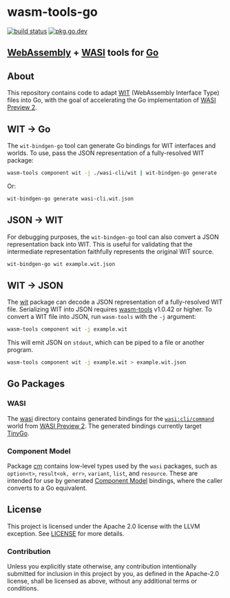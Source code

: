 # wasm-tools-go

[![build status](https://img.shields.io/github/actions/workflow/status/ydnar/wasm-tools-go/test.yaml?branch=main)](https://github.com/ydnar/wasm-tools-go/actions)
[![pkg.go.dev](https://img.shields.io/badge/docs-pkg.go.dev-blue.svg)](https://pkg.go.dev/github.com/ydnar/wasm-tools-go)

## [WebAssembly](https://webassembly.org) + [WASI](https://wasi.dev) tools for [Go](https://go.dev)

## About

This repository contains code to adapt [WIT](https://github.com/WebAssembly/component-model/blob/main/design/mvp/WIT.md) (WebAssembly Interface Type) files into Go, with the goal of accelerating the Go implementation of [WASI Preview 2](https://bytecodealliance.org/articles/webassembly-the-updated-roadmap-for-developers).

## WIT → Go

The `wit-bindgen-go` tool can generate Go bindings for WIT interfaces and worlds. To use, pass the JSON representation of a fully-resolved WIT package:

```sh
wasm-tools component wit -j ./wasi-cli/wit | wit-bindgen-go generate
```

Or:

```sh
wit-bindgen-go generate wasi-cli.wit.json
```

## JSON → WIT

For debugging purposes, the `wit-bindgen-go` tool can also convert a JSON representation back into WIT. This is useful for validating that the intermediate representation faithfully represents the original WIT source.

```sh
wit-bindgen-go wit example.wit.json
```

## WIT → JSON

The [wit](./wit) package can decode a JSON representation of a fully-resolved WIT file. Serializing WIT into JSON requires [wasm-tools](https://crates.io/crates/wasm-tools) v1.0.42 or higher. To convert a WIT file into JSON, run `wasm-tools` with the `-j` argument:

```sh
wasm-tools component wit -j example.wit
```

This will emit JSON on `stdout`, which can be piped to a file or another program.

```sh
wasm-tools component wit -j example.wit > example.wit.json
```

## Go Packages

### WASI

The [wasi](./wasi) directory contains generated bindings for the [`wasi:cli/command`](https://github.com/WebAssembly/wasi-cli) world from [WASI Preview 2](https://github.com/WebAssembly/WASI/blob/main/preview2/README.md). The generated bindings currently target [TinyGo](https://tinygo.org).

### Component Model

Package [cm](./cm) contains low-level types used by the `wasi` packages, such as `option<t>`, `result<ok, err>`, `variant`, `list`, and `resource`. These are intended for use by generated [Component Model](https://github.com/WebAssembly/component-model/blob/main/design/mvp/Explainer.md#type-definitions) bindings, where the caller converts to a Go equivalent.

## License

This project is licensed under the Apache 2.0 license with the LLVM exception. See [LICENSE](LICENSE) for more details.

### Contribution

Unless you explicitly state otherwise, any contribution intentionally submitted for inclusion in this project by you, as defined in the Apache-2.0 license, shall be licensed as above, without any additional terms or conditions.
